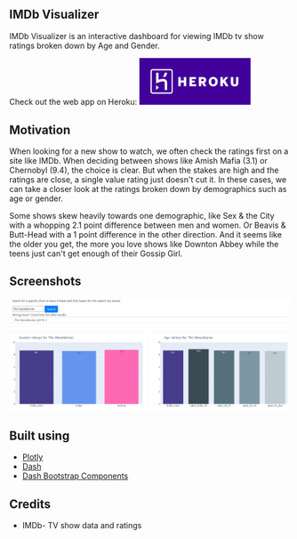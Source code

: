 ## IMDb Visualizer
IMDb Visualizer is an interactive dashboard for viewing IMDb tv show ratings broken down by Age and Gender.

Check out the web app on Heroku:
<img src="/assets/heroku-logotype-horizontal-white.jpg" width="200"/>
## Motivation
When looking for a new show to watch, we often check the ratings first on a site like IMDb. When deciding between
shows like Amish Mafia (3.1) or Chernobyl (9.4), the choice is clear. But when the stakes are high and the ratings are
close, a single value rating just doesn't cut it. In these cases, we can take a closer look at the ratings broken down 
by demographics such as age or gender.

Some shows skew heavily towards one demographic, like Sex & the City with a whopping 2.1 point difference between men 
and women. Or Beavis & Butt-Head with a 1 point difference in the other direction. And it seems like the older you get, 
the more you love shows like Downton Abbey while the teens just can't get enough of their Gossip Girl.
## Screenshots
![Screenshot](assets/Screenshot.png)

## Built using
- [Plotly](https://plotly.com/)
- [Dash](https://plotly.com/dash/)
- [Dash Bootstrap Components](https://dash-bootstrap-components.opensource.faculty.ai/)

## Credits
- IMDb- TV show data and ratings